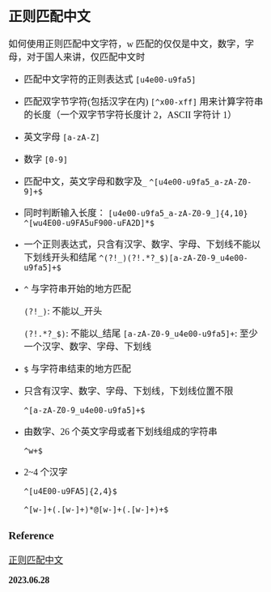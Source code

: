 <font size=4 face='楷体'>

## 正则匹配中文

如何使用正则匹配中文字符，w 匹配的仅仅是中文，数字，字母，对于国人来讲，仅匹配中文时

- 匹配中文字符的正则表达式
  `[u4e00-u9fa5]`

- 匹配双字节字符(包括汉字在内)
  `[^x00-xff]`
  用来计算字符串的长度（一个双字节字符长度计 2，ASCII 字符计 1）

- 英文字母
  `[a-zA-Z]`

- 数字
  `[0-9]`
- 匹配中文，英文字母和数字及`_`
  `^[u4e00-u9fa5_a-zA-Z0-9]+$`
- 同时判断输入长度：
  `[u4e00-u9fa5_a-zA-Z0-9_]{4,10}`
  `^[wu4E00-u9FA5uF900-uFA2D]*$`
- 一个正则表达式，只含有汉字、数字、字母、下划线不能以下划线开头和结尾
  `^(?!_)(?!.*?_$)[a-zA-Z0-9_u4e00-u9fa5]+$`
- `^` 与字符串开始的地方匹配

  `(?!_)`: 不能以\_开头

  `(?!.*?_$)`: 不能以\_结尾
  `[a-zA-Z0-9_u4e00-u9fa5]+`: 至少一个汉字、数字、字母、下划线

- `$` 与字符串结束的地方匹配

- 只含有汉字、数字、字母、下划线，下划线位置不限

  `^[a-zA-Z0-9_u4e00-u9fa5]+$`

- 由数字、26 个英文字母或者下划线组成的字符串

  `^w+$`

- 2~4 个汉字

  `^[u4E00-u9FA5]{2,4}$`

  `^[w-]+(.[w-]+)*@[w-]+(.[w-]+)+$`

### Reference

[正则匹配中文](https://blog.csdn.net/sinat_20276727/article/details/113250419)

**2023.06.28**

